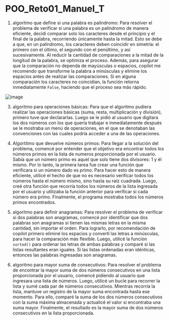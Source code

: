 # POO_Reto01_Manuel_T

1. algoritmo que define si una palabra es palíndromo: Para resolver el problema de verificar si una palabra es un palíndromo de manera eficiente, decidí comparar solo los caracteres desde el principio y el final de la palabra, recorriendo únicamente hasta la mitad. Esto se debe a que, en un palíndromo, los caracteres deben coincidir en simetría: el primero con el último, el segundo con el penúltimo, y así sucesivamente. Al reducir la cantidad de comparaciones a la mitad de la longitud de la palabra, se optimiza el proceso. Además, para asegurar que la comparación no dependa de mayúsculas o espacios, copilot me recomendo que transforme la palabra a minúsculas y elimine los espacios antes de realizar las comparaciones. Si en alguna comparación los caracteres no coincidian, la función retorna inmediatamente `False`, haciendo que el proceso sea más rápido. 

![image](https://github.com/user-attachments/assets/51ba9d06-c955-4217-ba1c-1d93e17f1750)


3. algoritmo para operaciones básicas: Para que el algoritmo pudiera realizar las operaciones básicas (suma, resta, multiplicación y división), primero tuve que declararlas. Luego se le pidió al usuario que digitara los dos números con los que quería trabajar e inmediatamente después se le mostraba un menú de operaciones, en el que se denotaban las convenciones con las cuales podría acceder a una de las operaciones.

4. Algortitmo que devuelve números primos: Para llegar a la solución del problema, comencé por entender que el objetivo era encontrar todos los números primos en la lista de numeros proporcionada por el usuario. Sabía que un número primo es aquel que solo tiene dos divisores: 1 y él mismo. Por lo tanto, la primera tarea fue crear una función que verificara si un número dado es primo. Para hacer esto de manera eficiente, utilicé el hecho de que no es necesario verificar todos los números hasta el número mismo, sino hasta su raíz cuadrada. Luego, creé otra función que recorría todos los números de la lista ingresada por el usuario y utilizaba la función anterior para verificar si cada número era primo. Finalmente, el programa mostraba todos los números primos encontrados.

5. algoritmo para definir anagramas: Para resolver el problema de verificar si dos palabras son anagramas, comencé por identificar que dos palabras son anagramas si tienen las mismas letras en la misma cantidad, sin importar el orden. Para lograrlo, por recomendación de copilot primero eliminé los espacios y convertí las letras a minúsculas, para hacer la comparación más flexible. Luego, utilicé la función `sorted()` para ordenar las letras de ambas palabras y comparé si las listas resultantes eran iguales. Si las listas ordenadas eran idénticas, entonces las palabras ingresadas son anagramas.

6. algoritmo para mayor suma de consecutivos: Para resolver el problema de encontrar la mayor suma de dos números consecutivos en una lista proporcionada por el usuario, comencé pidiendo al usuario que ingresara una lista de números. Luego, utilicé un bucle para recorrer la lista y sumé cada par de números consecutivos. Mientras recorría la lista, mantuve un registro de la mayor suma encontrada hasta ese momento. Para ello, comparé la suma de los dos números consecutivos con la suma máxima almacenada y actualicé el valor si encontraba una suma mayor. Finalmente, el resultado es la mayor suma de dos números consecutivos en la lista proporcionada.

    


